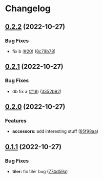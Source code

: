 # Changelog

## [0.2.2](https://github.com/aarroyosal/AT-poc/compare/db-v0.2.1...db-v0.2.2) (2022-10-27)


### Bug Fixes

* fix b ([#20](https://github.com/aarroyosal/AT-poc/issues/20)) ([6c79b78](https://github.com/aarroyosal/AT-poc/commit/6c79b78cd79ba62ff0ec86a3d7a6436b3cb14d85))

## [0.2.1](https://github.com/aarroyosal/AT-poc/compare/db-v0.2.0...db-v0.2.1) (2022-10-27)


### Bug Fixes

* db fix a ([#18](https://github.com/aarroyosal/AT-poc/issues/18)) ([3352b92](https://github.com/aarroyosal/AT-poc/commit/3352b925e7545bd52a62367e9a856469162e7594))

## [0.2.0](https://github.com/aarroyosal/AT-poc/compare/db-v0.1.1...db-v0.2.0) (2022-10-27)


### Features

* **accessors:** add interesting stuff ([85f98aa](https://github.com/aarroyosal/AT-poc/commit/85f98aac3ccfaf87167c2bd392ff6261ad1f5dd1))

## [0.1.1](https://github.com/aarroyosal/AT-poc/compare/db-v0.1.0...db-v0.1.1) (2022-10-27)


### Bug Fixes

* **tiler:** fix tiler bug ([774d59a](https://github.com/aarroyosal/AT-poc/commit/774d59a71882bdf4b0a17a37786af2a768e5c94d))
